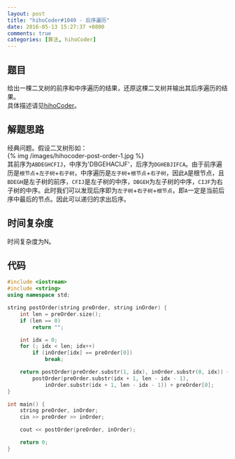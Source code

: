```yaml
---
layout: post
title: "hihoCoder#1049 - 后序遍历"
date: 2016-05-13 15:27:37 +0800
comments: true
categories: [算法, hihoCoder]
---
```


## 题目
给出一棵二叉树的前序和中序遍历的结果，还原这棵二叉树并输出其后序遍历的结果。  
具体描述请见[hihoCoder](http://hihocoder.com/problemset/problem/1049)。
<!--more-->
## 解题思路
经典问题。假设二叉树形如：  
{% img /images/hihocoder-post-order-1.jpg %}  
其前序为`ABDEGHCFIJ`，中序为'DBGEHACIJF'，后序为`DGHEBJIFCA`。由于前序遍历是`根节点`+`左子树`+`右子树`，中序遍历是`左子树`+`根节点`+`右子树`，因此`A`是根节点，且`BDEGH`是左子树的前序，`CFIJ`是左子树的中序，`DBGEH`为左子树的中序，`CIJF`为右子树的中序。此时我们可以发现后序即为`左子树`+`右子树`+`根节点`，即`A`一定是当前后序中最后的节点。因此可以递归的求出后序。  
## 时间复杂度
时间复杂度为N。
## 代码
```c++
#include <iostream>
#include <string>
using namespace std;

string postOrder(string preOrder, string inOrder) {
	int len = preOrder.size();
	if (len == 0)
		return "";

	int idx = 0;
	for (; idx < len; idx++)
		if (inOrder[idx] == preOrder[0])
			break;

	return postOrder(preOrder.substr(1, idx), inOrder.substr(0, idx)) +
		postOrder(preOrder.substr(idx + 1, len - idx - 1), 
			inOrder.substr(idx + 1, len - idx - 1)) + preOrder[0];
}

int main() {
	string preOrder, inOrder;
	cin >> preOrder >> inOrder;

	cout << postOrder(preOrder, inOrder);

	return 0;
}
```